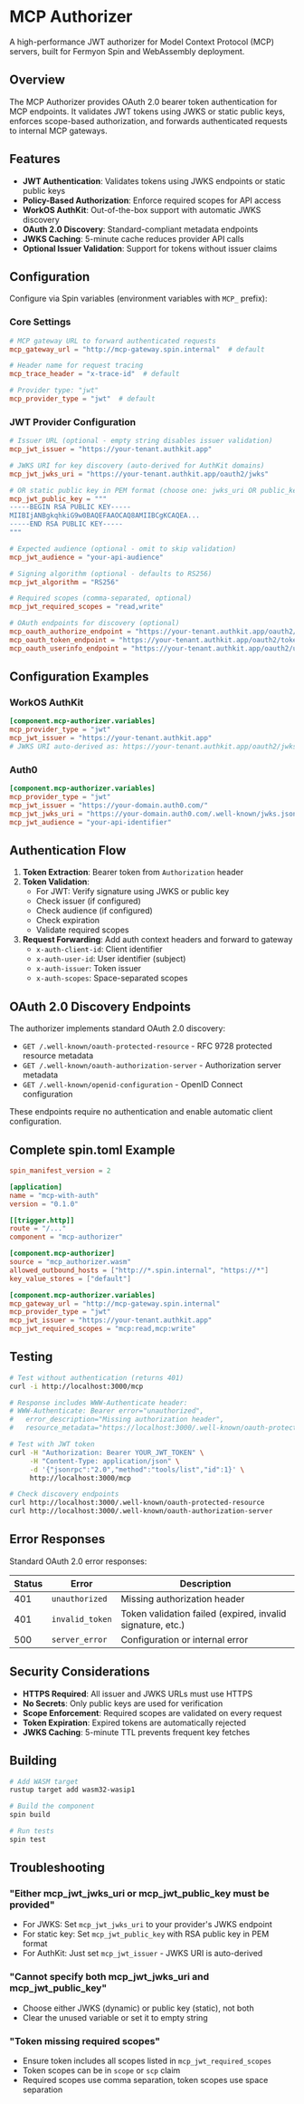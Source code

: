 # MCP Authorizer

A high-performance JWT authorizer for Model Context Protocol (MCP) servers, built for Fermyon Spin and WebAssembly deployment.

## Overview

The MCP Authorizer provides OAuth 2.0 bearer token authentication for MCP endpoints. It validates JWT tokens using JWKS or static public keys, enforces scope-based authorization, and forwards authenticated requests to internal MCP gateways.

## Features

- **JWT Authentication**: Validates tokens using JWKS endpoints or static public keys
- **Policy-Based Authorization**: Enforce required scopes for API access
- **WorkOS AuthKit**: Out-of-the-box support with automatic JWKS discovery
- **OAuth 2.0 Discovery**: Standard-compliant metadata endpoints
- **JWKS Caching**: 5-minute cache reduces provider API calls
- **Optional Issuer Validation**: Support for tokens without issuer claims

## Configuration

Configure via Spin variables (environment variables with `MCP_` prefix):

### Core Settings

```toml
# MCP gateway URL to forward authenticated requests
mcp_gateway_url = "http://mcp-gateway.spin.internal"  # default

# Header name for request tracing
mcp_trace_header = "x-trace-id"  # default

# Provider type: "jwt"
mcp_provider_type = "jwt"  # default
```

### JWT Provider Configuration

```toml
# Issuer URL (optional - empty string disables issuer validation)
mcp_jwt_issuer = "https://your-tenant.authkit.app"

# JWKS URI for key discovery (auto-derived for AuthKit domains)
mcp_jwt_jwks_uri = "https://your-tenant.authkit.app/oauth2/jwks"

# OR static public key in PEM format (choose one: jwks_uri OR public_key)
mcp_jwt_public_key = """
-----BEGIN RSA PUBLIC KEY-----
MIIBIjANBgkqhkiG9w0BAQEFAAOCAQ8AMIIBCgKCAQEA...
-----END RSA PUBLIC KEY-----
"""

# Expected audience (optional - omit to skip validation)
mcp_jwt_audience = "your-api-audience"

# Signing algorithm (optional - defaults to RS256)
mcp_jwt_algorithm = "RS256"

# Required scopes (comma-separated, optional)
mcp_jwt_required_scopes = "read,write"

# OAuth endpoints for discovery (optional)
mcp_oauth_authorize_endpoint = "https://your-tenant.authkit.app/oauth2/authorize"
mcp_oauth_token_endpoint = "https://your-tenant.authkit.app/oauth2/token"
mcp_oauth_userinfo_endpoint = "https://your-tenant.authkit.app/oauth2/userinfo"
```

## Configuration Examples

### WorkOS AuthKit

```toml
[component.mcp-authorizer.variables]
mcp_provider_type = "jwt"
mcp_jwt_issuer = "https://your-tenant.authkit.app"
# JWKS URI auto-derived as: https://your-tenant.authkit.app/oauth2/jwks
```

### Auth0

```toml
[component.mcp-authorizer.variables]
mcp_provider_type = "jwt"
mcp_jwt_issuer = "https://your-domain.auth0.com/"
mcp_jwt_jwks_uri = "https://your-domain.auth0.com/.well-known/jwks.json"
mcp_jwt_audience = "your-api-identifier"
```

## Authentication Flow

1. **Token Extraction**: Bearer token from `Authorization` header
2. **Token Validation**:
   - For JWT: Verify signature using JWKS or public key
   - Check issuer (if configured)
   - Check audience (if configured)
   - Check expiration
   - Validate required scopes
3. **Request Forwarding**: Add auth context headers and forward to gateway
   - `x-auth-client-id`: Client identifier
   - `x-auth-user-id`: User identifier (subject)
   - `x-auth-issuer`: Token issuer
   - `x-auth-scopes`: Space-separated scopes

## OAuth 2.0 Discovery Endpoints

The authorizer implements standard OAuth 2.0 discovery:

- `GET /.well-known/oauth-protected-resource` - RFC 9728 protected resource metadata
- `GET /.well-known/oauth-authorization-server` - Authorization server metadata
- `GET /.well-known/openid-configuration` - OpenID Connect configuration

These endpoints require no authentication and enable automatic client configuration.

## Complete spin.toml Example

```toml
spin_manifest_version = 2

[application]
name = "mcp-with-auth"
version = "0.1.0"

[[trigger.http]]
route = "/..."
component = "mcp-authorizer"

[component.mcp-authorizer]
source = "mcp_authorizer.wasm"
allowed_outbound_hosts = ["http://*.spin.internal", "https://*"]
key_value_stores = ["default"]

[component.mcp-authorizer.variables]
mcp_gateway_url = "http://mcp-gateway.spin.internal"
mcp_provider_type = "jwt"
mcp_jwt_issuer = "https://your-tenant.authkit.app"
mcp_jwt_required_scopes = "mcp:read,mcp:write"
```

## Testing

```bash
# Test without authentication (returns 401)
curl -i http://localhost:3000/mcp

# Response includes WWW-Authenticate header:
# WWW-Authenticate: Bearer error="unauthorized", 
#   error_description="Missing authorization header",
#   resource_metadata="https://localhost:3000/.well-known/oauth-protected-resource"

# Test with JWT token
curl -H "Authorization: Bearer YOUR_JWT_TOKEN" \
     -H "Content-Type: application/json" \
     -d '{"jsonrpc":"2.0","method":"tools/list","id":1}' \
     http://localhost:3000/mcp

# Check discovery endpoints
curl http://localhost:3000/.well-known/oauth-protected-resource
curl http://localhost:3000/.well-known/oauth-authorization-server
```

## Error Responses

Standard OAuth 2.0 error responses:

| Status | Error | Description |
|--------|-------|-------------|
| 401 | `unauthorized` | Missing authorization header |
| 401 | `invalid_token` | Token validation failed (expired, invalid signature, etc.) |
| 500 | `server_error` | Configuration or internal error |

## Security Considerations

- **HTTPS Required**: All issuer and JWKS URLs must use HTTPS
- **No Secrets**: Only public keys are used for verification
- **Scope Enforcement**: Required scopes are validated on every request
- **Token Expiration**: Expired tokens are automatically rejected
- **JWKS Caching**: 5-minute TTL prevents frequent key fetches

## Building

```bash
# Add WASM target
rustup target add wasm32-wasip1

# Build the component
spin build

# Run tests
spin test
```

## Troubleshooting

### "Either mcp_jwt_jwks_uri or mcp_jwt_public_key must be provided"
- For JWKS: Set `mcp_jwt_jwks_uri` to your provider's JWKS endpoint
- For static key: Set `mcp_jwt_public_key` with RSA public key in PEM format
- For AuthKit: Just set `mcp_jwt_issuer` - JWKS URI is auto-derived

### "Cannot specify both mcp_jwt_jwks_uri and mcp_jwt_public_key"
- Choose either JWKS (dynamic) or public key (static), not both
- Clear the unused variable or set it to empty string

### "Token missing required scopes"
- Ensure token includes all scopes listed in `mcp_jwt_required_scopes`
- Token scopes can be in `scope` or `scp` claim
- Required scopes use comma separation, token scopes use space separation